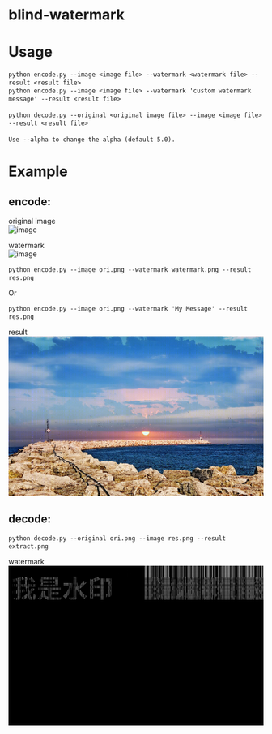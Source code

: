 # blind-watermark

# Usage
```shell
python encode.py --image <image file> --watermark <watermark file> --result <result file>
python encode.py --image <image file> --watermark 'custom watermark message' --result <result file>

python decode.py --original <original image file> --image <image file> --result <result file>

Use --alpha to change the alpha (default 5.0).
```
# Example
## encode:
original image<br>
![image](./ori.png)

watermark<br>
![image](./watermark.png)


```shell
python encode.py --image ori.png --watermark watermark.png --result res.png
```
Or
```shell
python encode.py --image ori.png --watermark 'My Message' --result res.png
```

result<br>
![image](./res.png)

## decode:
```shell
python decode.py --original ori.png --image res.png --result extract.png
```
watermark<br>
![image](./extract.png)

